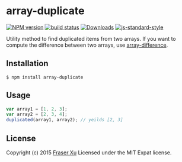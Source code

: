 array-duplicate
===============

[![NPM version][npm-image]][npm-url]
[![build status][travis-image]][travis-url]
[![Downloads][downloads-image]][downloads-url]
[![js-standard-style][standard-image]][standard-url]

Utility method to find duplicated items from two arrays. If you want to compute the difference between two arrays, use [array-difference](https://github.com/jugglinmike/array-difference).

## Installation

```
$ npm install array-duplicate
```

## Usage

```JavaScript
var array1 = [1, 2, 3];
var array2 = [2, 3, 4];
duplicated(array1, array2); // yeilds [2, 3]
```

## License

Copyright (c) 2015 [Fraser Xu](https://github.com/fraserxu)
Licensed under the MIT Expat license.

[npm-image]: https://img.shields.io/npm/v/array-duplicate.svg?style=flat-square
[npm-url]: https://npmjs.org/package/array-duplicate
[travis-image]: https://img.shields.io/travis/fraserxu/array-duplicate/master.svg?style=flat-square
[travis-url]: https://travis-ci.org/fraserxu/array-duplicate
[downloads-image]: http://img.shields.io/npm/dm/array-duplicate.svg?style=flat-square
[downloads-url]: https://npmjs.org/package/array-duplicate
[standard-image]: https://img.shields.io/badge/code%20style-standard-brightgreen.svg?style=flat-square
[standard-url]: https://github.com/feross/standard
